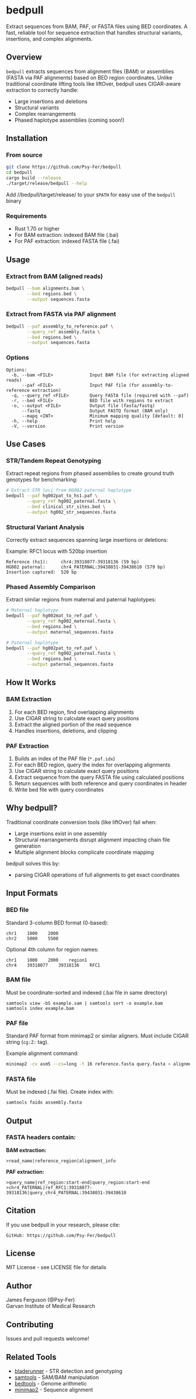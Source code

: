 # bedpull

Extract sequences from BAM, PAF, or FASTA files using BED coordinates. A fast, reliable tool for sequence extraction that handles structural variants, insertions, and complex alignments.

## Overview

`bedpull` extracts sequences from alignment files (BAM) or assemblies (FASTA via PAF alignments) based on BED region coordinates. Unlike traditional coordinate lifting tools like liftOver, bedpull uses CIGAR-aware extraction to correctly handle:

- Large insertions and deletions
- Structural variants
- Complex rearrangements
- Phased haplotype assemblies (coming soon!)

## Installation

### From source
```bash
git clone https://github.com/Psy-Fer/bedpull
cd bedpull
cargo build --release
./target/release/bedpull --help
```

Add /<top dir>/bedpull/target/release/ to your `$PATH` for easy use of the `bedpull` binary

### Requirements
- Rust 1.70 or higher
- For BAM extraction: indexed BAM file (.bai)
- For PAF extraction: indexed FASTA file (.fai)

## Usage

### Extract from BAM (aligned reads)
```bash
bedpull --bam alignments.bam \
        --bed regions.bed \
        --output sequences.fasta
```

### Extract from FASTA via PAF alignment
```bash
bedpull --paf assembly_to_reference.paf \
        --query_ref assembly.fasta \
        --bed regions.bed \
        --output sequences.fasta
```

### Options
```
Options:
  -b, --bam <FILE>              Input BAM file (for extracting aligned reads)
      --paf <FILE>              Input PAF file (for assembly-to-reference extraction)
  -q, --query_ref <FILE>        Query FASTA file (required with --paf)
  -r, --bed <FILE>              BED file with regions to extract
  -o, --output <FILE>           Output file (fasta/fastq)
      --fastq                   Output FASTQ format (BAM only)
      --mapq <INT>              Minimum mapping quality [default: 0]
  -h, --help                    Print help
  -V, --version                 Print version
```

## Use Cases

### STR/Tandem Repeat Genotyping
Extract repeat regions from phased assemblies to create ground truth genotypes for benchmarking:

```bash
# Extract STR loci from HG002 paternal haplotype
bedpull --paf hg002pat_to_hs1.paf \
        --query_ref hg002_paternal.fasta \
        --bed clinical_str_sites.bed \
        --output hg002_str_sequences.fasta
```

### Structural Variant Analysis
Correctly extract sequences spanning large insertions or deletions:

Example: RFC1 locus with 520bp insertion
```
Reference (hs1):     chr4:39318077-39318136 (59 bp)
HG002 paternal:      chr4_PATERNAL:39438031-39438610 (579 bp)
Insertion captured:  520 bp
```

### Phased Assembly Comparison
Extract similar regions from maternal and paternal haplotypes:

```bash
# Maternal haplotype
bedpull --paf hg002mat_to_ref.paf \
        --query_ref hg002_maternal.fasta \
        --bed regions.bed \
        --output maternal_sequences.fasta

# Paternal haplotype  
bedpull --paf hg002pat_to_ref.paf \
        --query_ref hg002_paternal.fasta \
        --bed regions.bed \
        --output paternal_sequences.fasta
```

## How It Works

### BAM Extraction
1. For each BED region, find overlapping alignments
2. Use CIGAR string to calculate exact query positions
3. Extract the aligned portion of the read sequence
4. Handles insertions, deletions, and clipping

### PAF Extraction
1. Builds an index of the PAF file (`*.paf.idx`)
2. For each BED region, query the index for overlapping alignments
3. Use CIGAR string to calculate exact query positions
4. Extract sequence from the query FASTA file using calculated positions
5. Return sequences with both reference and query coordinates in header
6. Write bed file with query coordinates

## Why bedpull?

Traditional coordinate conversion tools (like liftOver) fail when:
- Large insertions exist in one assembly
- Structural rearrangements disrupt alignment impacting chain file generation
- Multiple alignment blocks complicate coordinate mapping

bedpull solves this by:
- parsing CIGAR operations of full alignments to get exact coordinates

## Input Formats

### BED file
Standard 3-column BED format (0-based):
```
chr1    1000    2000
chr2    5000    5500
```

Optional 4th column for region names:
```
chr1    1000    2000    region1
chr4    39318077    39318136    RFC1
```

### BAM file
Must be coordinate-sorted and indexed (.bai file in same directory)

```
samtools view -bS example.sam | samtools sort -o example.bam
samtools index example.bam
```

### PAF file
Standard PAF format from minimap2 or similar aligners. Must include CIGAR string (`cg:Z:` tag).

Example alignment command:

```bash
minimap2 -cx asm5 --cs=long -t 16 reference.fasta query.fasta > alignment.paf
```

### FASTA file
Must be indexed (.fai file). Create index with:
```bash
samtools faidx assembly.fasta
```

## Output

### FASTA headers contain:
**BAM extraction:**
```
>read_name|reference_region|alignment_info
```

**PAF extraction:**
```
>query_name|ref_region:start-end|query_region:start-end
>chr4_PATERNAL|ref_RFC1:39318077-39318136|query_chr4_PATERNAL:39438031-39438610
```

## Citation

If you use bedpull in your research, please cite:
```
GitHub: https://github.com/Psy-Fer/bedpull
```

## License

MIT License - see LICENSE file for details

## Author

James Ferguson (@Psy-Fer)  
Garvan Institute of Medical Research

## Contributing

Issues and pull requests welcome!

## Related Tools

- [bladerunner](https://github.com/Psy-Fer/bladerunner) - STR detection and genotyping
- [samtools](http://www.htslib.org/) - SAM/BAM manipulation
- [bedtools](https://bedtools.readthedocs.io/) - Genome arithmetic
- [minimap2](https://github.com/lh3/minimap2) - Sequence alignment